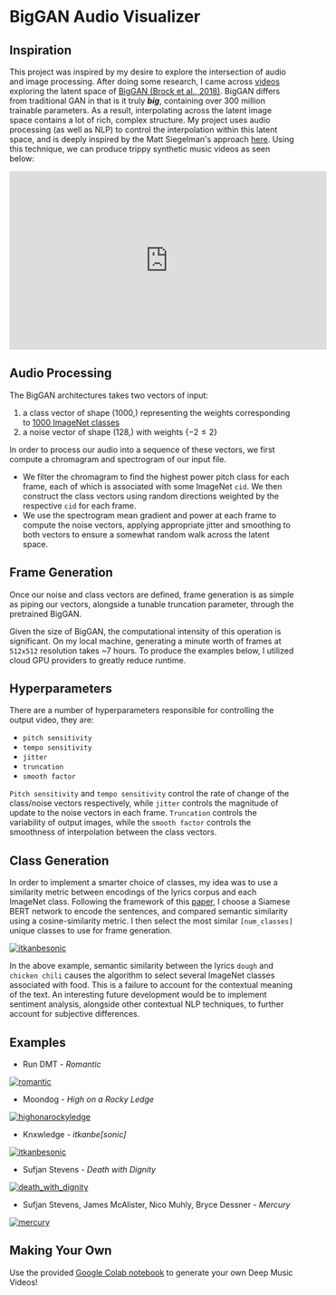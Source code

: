 # BigGAN Audio Visualizer

## Inspiration

This project was inspired by my desire to explore the intersection of audio and image processing. After doing some research, I came across [videos](https://youtu.be/A55NzPmB5PE?t=96) exploring the latent space of [BigGAN (Brock et al., 2018)](https://arxiv.org/abs/1809.11096). BigGAN differs from traditional GAN in that is it truly ***big***, containing over 300 million trainable parameters. As a result, interpolating across the latent image space contains a lot of rich, complex structure. My project uses audio processing (as well as NLP) to control the interpolation within this latent space, and is deeply inspired by the Matt Siegelman's approach [here](https://towardsdatascience.com/the-deep-music-visualizer-using-sound-to-explore-the-latent-space-of-biggan-198cd37dac9a). Using this technique, we can produce trippy synthetic music videos as seen below:

<iframe width="560" height="315" src="https://www.youtube.com/embed/3m8v3Rt9-YE" title="YouTube video player" frameborder="0" allow="accelerometer; autoplay; clipboard-write; encrypted-media; gyroscope; picture-in-picture" allowfullscreen></iframe>

## Audio Processing

The BigGAN architectures takes two vectors of input:

1. a class vector of shape (1000,) representing the weights corresponding to [1000 ImageNet classes](https://gist.github.com/yrevar/942d3a0ac09ec9e5eb3a)
2. a noise vector of shape (128,) with weights {$-2 \leq 2$}

In order to process our audio into a sequence of these vectors, we first compute a chromagram and spectrogram of our input file. 
- We filter the chromagram to find the highest power pitch class for each frame, each of which is associated with some ImageNet `cid`. We then construct the class vectors using random directions weighted by the respective `cid` for each frame.
- We use the spectrogram mean gradient and power at each frame to compute the noise vectors, applying appropriate jitter and smoothing to both vectors to ensure a somewhat random walk across the latent space.

## Frame Generation

Once our noise and class vectors are defined, frame generation is as simple as piping our vectors, alongside a tunable truncation parameter, through the pretrained BigGAN. 

Given the size of BigGAN, the computational intensity of this operation is significant. On my local machine, generating a minute worth of frames at `512x512` resolution takes ~7 hours. To produce the examples below, I utilized cloud GPU providers to greatly reduce runtime.

## Hyperparameters

There are a number of hyperparameters responsible for controlling the output video, they are:
- `pitch sensitivity`
- `tempo sensitivity`
- `jitter`
- `truncation`
- `smooth factor`

`Pitch sensitivity` and `tempo sensitivity` control the rate of change of the class/noise vectors respectively, while `jitter` controls the magnitude of update to the noise vectors in each frame. `Truncation` controls the variability of output images, while the `smooth factor` controls the smoothness of interpolation between the class vectors.

## Class Generation

In order to implement a smarter choice of classes, my idea was to use a similarity metric between encodings of the lyrics corpus and each ImageNet class. Following the framework of this [paper](https://arxiv.org/abs/1908.10084), I choose a Siamese BERT network to encode the sentences, and compared semantic similarity using a cosine-similarity metric. I then select the most similar `[num_classes]` unique classes to use for frame generation.

[![itkanbesonic](https://res.cloudinary.com/marcomontalbano/image/upload/v1639193112/video_to_markdown/images/youtube--badjh3FQuUA-c05b58ac6eb4c4700831b2b3070cd403.jpg)](https://youtu.be/badjh3FQuUA "itkanbesonic")

In the above example, semantic similarity between the lyrics `dough` and `chicken chili` causes the algorithm to select several ImageNet classes associated with food. This is a failure to account for the contextual meaning of the text. An interesting future development would be to implement sentiment analysis, alongside other contextual NLP techniques, to further account for subjective differences.

## Examples

- Run DMT - *Romantic*

[![romantic](https://res.cloudinary.com/marcomontalbano/image/upload/v1639185857/video_to_markdown/images/youtube--8JY0UdOaHfs-c05b58ac6eb4c4700831b2b3070cd403.jpg)](https://youtu.be/8JY0UdOaHfs "romantic")

- Moondog - *High on a Rocky Ledge*

[![highonarockyledge](https://res.cloudinary.com/marcomontalbano/image/upload/v1639193645/video_to_markdown/images/youtube--gxf-4iyurvE-c05b58ac6eb4c4700831b2b3070cd403.jpg)](https://youtu.be/gxf-4iyurvE "highonarockyledge")

- Knxwledge - *itkanbe[sonic]*

[![itkanbesonic](https://res.cloudinary.com/marcomontalbano/image/upload/v1639193112/video_to_markdown/images/youtube--badjh3FQuUA-c05b58ac6eb4c4700831b2b3070cd403.jpg)](https://youtu.be/badjh3FQuUA "itkanbesonic")

- Sufjan Stevens - *Death with Dignity*

[![death_with_dignity](https://res.cloudinary.com/marcomontalbano/image/upload/v1639193761/video_to_markdown/images/youtube--30RK_HeV3Is-c05b58ac6eb4c4700831b2b3070cd403.jpg)](https://www.youtube.com/watch?v=30RK_HeV3Is "death_with_dignity")

- Sufjan Stevens, James McAlister, Nico Muhly, Bryce Dessner - *Mercury*

[![mercury](https://res.cloudinary.com/marcomontalbano/image/upload/v1639287854/video_to_markdown/images/youtube--3m8v3Rt9-YE-c05b58ac6eb4c4700831b2b3070cd403.jpg)](https://www.youtube.com/watch?v=3m8v3Rt9-YE "mercury")

## Making Your Own

Use the provided [Google Colab notebook](https://colab.research.google.com/github/rushk014/biggan-visualizer/blob/master/biggan_music_visualizer.ipynb) to generate your own Deep Music Videos!